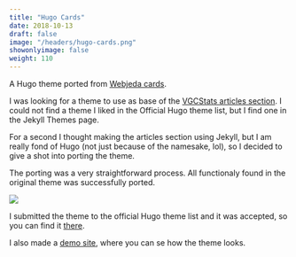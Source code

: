 ```yaml
---
title: "Hugo Cards"
date: 2018-10-13
draft: false
image: "/headers/hugo-cards.png"
showonlyimage: false
weight: 110
---
```


A Hugo theme ported from [Webjeda cards](https://webjeda.com/cards/).
<!--more-->

I was looking for a theme to use as base of the [VGCStats articles section](/portfolio/articles). I could not find a theme I liked in the Official Hugo theme list, but I find one in the Jekyll Themes page. 

For a second I thought making the articles section using Jekyll, but I am really fond of Hugo (not just because of the namesake, lol), so I decided to give a shot into porting the theme.

The porting was a very straightforward process. All functionaly found in the original theme was successfully ported.

![](/hugo-cards01.png)

I submitted the theme to the official Hugo theme list and it was accepted, so you can find it [there](https://themes.gohugo.io/hugo-cards/).

I also made a [demo site](https://hugo-cards-site.netlify.com/), where you can se how the theme looks. 